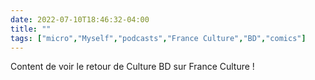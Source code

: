 ---date: 2022-07-10T18:46:32-04:00title: ""tags: ["micro","Myself","podcasts","France Culture","BD","comics"]---Content de voir le retour de Culture BD sur France Culture !